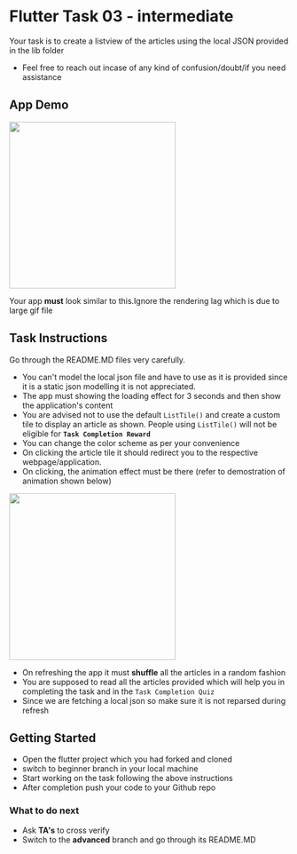 # Flutter Task 03 - intermediate
Your task is to create a listview of the articles using the local JSON provided in the lib folder
* Feel free to reach out incase of any kind of confusion/doubt/if you need assistance 

## App Demo
<img src='https://github.com/jackfrost13/task03_dataparsing/blob/master/screenshots/intermediate.gif?raw=true' width='300' >

Your app **must** look similar to this.Ignore the rendering lag which is due to large gif file
## Task Instructions
Go through the README.MD files very carefully.


* You can't model the local json file and have to use as it is provided since it is a static json modelling it is not appreciated.
* The app must showing the loading effect for 3 seconds and then show the application's content
* You are advised not to use the default `ListTile()` and create a custom tile to display an article as shown. People using `ListTile()` will not be eligible for **`Task Completion Reward`**
* You can change the color scheme as per your convenience 
* On clicking the article tile it should redirect you to the respective webpage/application.
* On clicking, the animation effect must be there (refer to demostration of animation shown below)
<img src='https://github.com/jackfrost13/task03_dataparsing/blob/master/screenshots/Listview.gif?raw=true' width = '300'>

* On refreshing the app it must **shuffle** all the articles in a random fashion
* You are supposed to read all the articles provided which will help you in completing the task and in the `Task Completion Quiz`
* Since we are fetching a local json so make sure it is not reparsed during refresh


## Getting Started
* Open the flutter project which you had forked and cloned
* switch to beginner branch in your local machine
* Start working on the task following the above instructions
* After completion push your code to your Github repo

### What to do next

* Ask **TA's** to cross verify
* Switch to the **advanced** branch and go through its README.MD
